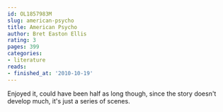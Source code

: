 ```yaml
---
id: OL1857983M
slug: american-psycho
title: American Psycho
author: Bret Easton Ellis
rating: 3
pages: 399
categories:
- literature
reads:
- finished_at: '2010-10-19'
---
```

Enjoyed it, could have been half as long though, since the story doesn't develop much, it's just a series of scenes.
